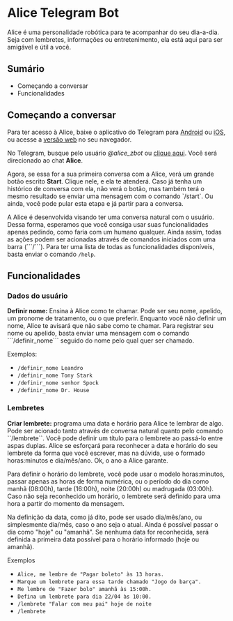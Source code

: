 # Alice Telegram Bot

<p>Alice é uma personalidade robótica para te acompanhar do seu dia-a-dia. Seja com lembretes, informações ou entretenimento, ela está aqui para ser amigável e útil a você.</p>

## Sumário
* Começando a conversar
* Funcionalidades

## Começando a conversar

<p>Para ter acesso à Alice, baixe o aplicativo do Telegram para <a href=https://play.google.com/store/apps/details?id=org.telegram.messenger&hl=pt_BR&gl=US>Android</a> ou <a href=https://apps.apple.com/br/app/telegram-messenger/id686449807>iOS</a>, ou acesse a <a href=https://web.telegram.org/#/login>versão web</a> no seu navegador.</p>

<p>No Telegram, busque pelo usuário <i>@alice_zbot</i> ou <a href=https://t.me/alice_zbot>clique aqui</a>. Você será direcionado ao chat <b>Alice</b>.</p>

<p>Agora, se essa for a sua primeira conversa com a Alice, verá um grande botão escrito <b>Start</b>. Clique nele, e ela te atenderá. Caso já tenha um histórico de conversa com ela, não verá o botão, mas também terá o mesmo resultado se enviar uma mensagem com o comando `/start`. Ou ainda, você pode pular esta etapa e já partir para a conversa.</p> 

<p>A Alice é desenvolvida visando ter uma conversa natural com o usuário. Dessa forma, esperamos que você consiga usar suas funcionalidades apenas pedindo, como faria com um humano qualquer. Ainda assim, todas as ações podem ser acionadas através de comandos iniciados com uma barra (```/```). Para ter uma lista de todas as funcionalidades disponíveis, basta enviar o comando <code>/help</code>.</p>

## Funcionalidades

### Dados do usuário
<p><b>Definir nome:</b> Ensina à Alice como te chamar. Pode ser seu nome, apelido, um pronome de tratamento, ou o que preferir. Enquanto você não definir um nome, Alice te avisará que não sabe como te chamar. Para registrar seu nome ou apelido, basta enviar uma mensagem com o comando ```/definir_nome``` seguido do nome pelo qual quer ser chamado.</p>
<p>Exemplos: </p>

* ``/definir_nome Leandro``
* ``/definir_nome Tony Stark``
* ``/definir_nome senhor Spock``
* ``/definir_nome Dr. House``

### Lembretes

<p><b>Criar lembrete:</b> programa uma data e horário para Alice te lembrar de algo. Pode ser acionado tanto através de conversa natural quanto pelo comando ``/lembrete``. Você pode definir um título para o lembrete ao passá-lo entre aspas duplas. Alice se esforçará para reconhecer a data e horário do seu lembrete da forma que você escrever, mas na dúvida, use o formado horas:minutos e dia/mês/ano. Ok, o ano a Alice garante.</p>
<p>Para definir o horário do lembrete, você pode usar o modelo horas:minutos, passar apenas as horas de forma numérica, ou o período do dia como manhã (08:00h), tarde (16:00h), noite (20:00h) ou madrugada (03:00h). Caso não seja reconhecido um horário, o lembrete será definido para uma hora a partir do momento da mensagem.</p>
<p>Na definição da data, como já dito, pode ser usado dia/mês/ano, ou simplesmente dia/mês, caso o ano seja o atual. Ainda é possível passar o dia como "hoje" ou "amanhã". Se nenhuma data for reconhecida, será definida a primeira data possível para o horário informado (hoje ou amanhã).</p>
<p>Exemplos</p>

* ``Alice, me lembre de "Pagar boleto" às 13 horas.``
* ``Marque um lembrete para essa tarde chamado "Jogo do barça".``
* ``Me lembre de "Fazer bolo" amanhã às 15:00h.``
* ``Defina um lembrete para dia 22/04 às 10:00.``
* ``/lembrete "Falar com meu pai" hoje de noite``
* ``/lembrete``

